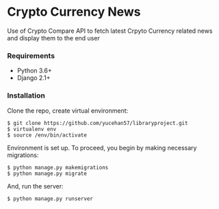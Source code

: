 # Crypto Currency News

Use of Crypto Compare API to fetch latest Crpyto Currency related news and display them to the end user


### Requirements

* Python 3.6+
* Django 2.1+

### Installation

Clone the repo, create virtual environment:

    $ git clone https://github.com/yucehan57/libraryproject.git
    $ virtualenv env
    $ source /env/bin/activate

Environment is set up. To proceed, you begin by making necessary migrations:

    $ python manage.py makemigrations
    $ python manage.py migrate

And, run the server:

    $ python manage.py runserver
